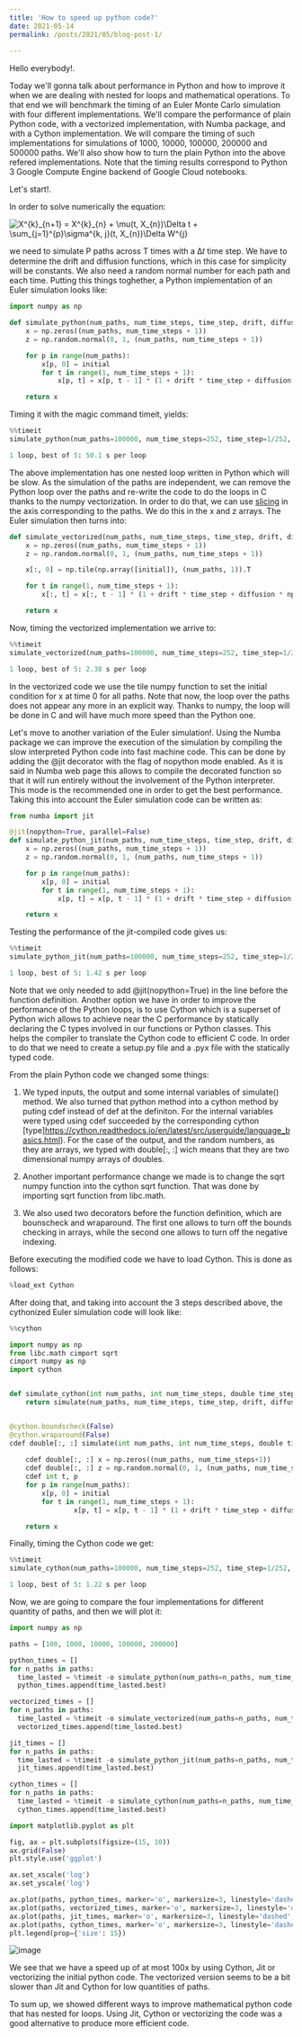 ```yaml
---
title: 'How to speed up python code?'
date: 2021-05-14
permalink: /posts/2021/05/blog-post-1/
 
---
```


Hello everybody!.

Today we'll gonna talk about performance in Python and how to improve it when we are dealing with nested for loops and mathematical operations. To that end we will benchmark the timing of an Euler Monte Carlo simulation with four different implementations. We'll compare the performance of plain Python code, with a vectorized implementation, with Numba package, and with a Cython implementation. We will compare the timing of such implementations for simulations of 1000, 10000, 100000, 200000 and 500000 paths. We'll also show how to turn the plain Python into the above refered implementations. Note that the timing results correspond to Python 3 Google Compute Engine backend of Google Cloud notebooks. 

Let's start!.

In order to solve numerically the equation:

<img src="https://latex.codecogs.com/gif.latex?X^{k}_{n&plus;1}&space;=&space;X^{k}_{n}&space;&plus;&space;\mu(t,&space;X_{n})\Delta&space;t&space;&plus;&space;\sum_{j=1}^{p}\sigma^{k,&space;j}(t,&space;X_{n})\Delta&space;W^{j}" title="X^{k}_{n+1} = X^{k}_{n} + \mu(t, X_{n})\Delta t + \sum_{j=1}^{p}\sigma^{k, j}(t, X_{n})\Delta W^{j}" /> 

we need to simulate P paths across T times with a Δ𝑡
time step. We have to determine the drift and diffusion functions, which in this case for simplicity will be constants. We also need a random normal number for each path and each time. Putting this things toghether, a Python implementation of an Euler simulation looks like:

```python
import numpy as np

def simulate_python(num_paths, num_time_steps, time_step, drift, diffusion, initial):
    x = np.zeros((num_paths, num_time_steps + 1))
    z = np.random.normal(0, 1, (num_paths, num_time_steps + 1))

    for p in range(num_paths):
        x[p, 0] = initial
        for t in range(1, num_time_steps + 1):
            x[p, t] = x[p, t - 1] * (1 + drift * time_step + diffusion * np.sqrt(time_step) * z[p, t])

    return x
```

Timing it with the magic command timeit, yields:

```python
%%timeit
simulate_python(num_paths=100000, num_time_steps=252, time_step=1/252, drift=1.0, diffusion=1.0, initial=0.5)

1 loop, best of 5: 50.1 s per loop
```


The above implementation has one nested loop written in Python which will be slow. As the simulation of the paths are independent, we can remove the Python loop over the paths and re-write the code to do the loops in C thanks to the numpy vectorization. In order to do that, we can use [slicing](https://docs.scipy.org/doc/numpy-1.13.0/reference/arrays.indexing.html) in the axis corresponding to the paths. We do this in the x and z arrays. The Euler simulation then turns into:

```python
def simulate_vectorized(num_paths, num_time_steps, time_step, drift, diffusion, initial):
    x = np.zeros((num_paths, num_time_steps + 1))
    z = np.random.normal(0, 1, (num_paths, num_time_steps + 1))

    x[:, 0] = np.tile(np.array([initial]), (num_paths, 1)).T

    for t in range(1, num_time_steps + 1):
        x[:, t] = x[:, t - 1] * (1 + drift * time_step + diffusion * np.sqrt(time_step) * z[:, t - 1])

    return x
```
Now, timing the vectorized implementation we arrive to:

```python
%%timeit
simulate_vectorized(num_paths=100000, num_time_steps=252, time_step=1/252, drift=1.0, diffusion=1.0, initial=0.5)

1 loop, best of 5: 2.38 s per loop

```

In the vectorized code we use the tile numpy function to set the initial condition for x at time 0 for all paths. Note that now, the loop over the paths does not appear any more in an explicit way. Thanks to numpy, the loop will be done in C and will have much more speed than the Python one.

Let's move to another variation of the Euler simulation!. Using the Numba package we can improve the execution of the simulation by compiling the slow interpreted Python code into fast machine code. This can be done by adding the @jit decorator with the flag of nopython mode enabled. As it is said in Numba web page this allows to compile the decorated function so that it will run entirely without the involvement of the Python interpreter. This mode is the recommended one in order to get the best performance. Taking this into account the Euler simulation code can be written as:

```python
from numba import jit 

@jit(nopython=True, parallel=False)
def simulate_python_jit(num_paths, num_time_steps, time_step, drift, diffusion, initial):
    x = np.zeros((num_paths, num_time_steps + 1))
    z = np.random.normal(0, 1, (num_paths, num_time_steps + 1))

    for p in range(num_paths):
        x[p, 0] = initial
        for t in range(1, num_time_steps + 1):
            x[p, t] = x[p, t - 1] * (1 + drift * time_step + diffusion * np.sqrt(time_step) * z[p, t])

    return x
```
Testing the performance of the jit-compiled code gives us:

```python
%%timeit
simulate_python_jit(num_paths=100000, num_time_steps=252, time_step=1/252, drift=1.0, diffusion=1.0, initial=0.5)

1 loop, best of 5: 1.42 s per loop

```

Note that we only needed to add @jit(nopython=True) in the line before the function definition. 
Another option we have in order to improve the performance of the Python loops, is to use Cython which is a superset of Python wich allows to achieve near the C performance by statically declaring the C types involved in our functions or Python classes. This helps the compiler to translate the Cython code to efficient C code. In order to do that we need to create a setup.py file and a .pyx file with the statically typed code. 

From the plain Python code we changed some things:

1) We typed inputs, the output and some internal variables of simulate() method. We also turned that python method  into a cython method by puting cdef instead of def at the definiton. 
For the internal variables were typed using cdef succeeded by the corresponding cython [type]https://cython.readthedocs.io/en/latest/src/userguide/language_basics.html). For the case of the output, and the random numbers, as they are arrays, we typed with double[:, :] wich means that they are two dimensional numpy arrays of doubles. 

2) Another important performance change we made is to change the sqrt numpy function into the cython sqrt function. That was done by importing sqrt function from libc.math.


3) We also used two decorators before the function definition, which are bounscheck and wraparound. The first one allows to turn off the bounds checking in arrays, while the second one allows to turn off the negative indexing.


Before executing the modified code we have to load Cython. This is done as follows:

```python
%load_ext Cython
```
After doing that, and taking into account the 3 steps described above, the cythonized Euler simulation code will look like:

```python
%%cython

import numpy as np
from libc.math cimport sqrt
cimport numpy as np
import cython


def simulate_cython(int num_paths, int num_time_steps, double time_step, double drift, double diffusion, double initial):
    return simulate(num_paths, num_time_steps, time_step, drift, diffusion, initial)


@cython.boundscheck(False)
@cython.wraparound(False)
cdef double[:, :] simulate(int num_paths, int num_time_steps, double time_step, double drift, double diffusion, double initial):
    
    cdef double[:, :] x = np.zeros((num_paths, num_time_steps+1))
    cdef double[:, :] z = np.random.normal(0, 1, (num_paths, num_time_steps+1))
    cdef int t, p
    for p in range(num_paths):
        x[p, 0] = initial
        for t in range(1, num_time_steps + 1):
                x[p, t] = x[p, t - 1] * (1 + drift * time_step + diffusion * sqrt(time_step) * z[p, t])

    return x

```
Finally, timing the Cython code we get:

```python
%%timeit
simulate_cython(num_paths=100000, num_time_steps=252, time_step=1/252, drift=1.0, diffusion=1.0, initial=0.5)

1 loop, best of 5: 1.22 s per loop

```


Now, we are going to compare the four implementations for different quantity of paths, and then we will plot it:

```python
import numpy as np

paths = [100, 1000, 10000, 100000, 200000]

python_times = []
for n_paths in paths:
  time_lasted = %timeit -o simulate_python(num_paths=n_paths, num_time_steps=252, time_step=1/252, drift=1.0, diffusion=1.0, initial=0.5)
  python_times.append(time_lasted.best)

vectorized_times = []
for n_paths in paths:
  time_lasted = %timeit -o simulate_vectorized(num_paths=n_paths, num_time_steps=252, time_step=1/252, drift=1.0, diffusion=1.0, initial=0.5)
  vectorized_times.append(time_lasted.best)

jit_times = []
for n_paths in paths:
  time_lasted = %timeit -o simulate_python_jit(num_paths=n_paths, num_time_steps=252, time_step=1/252, drift=1.0, diffusion=1.0, initial=0.5)
  jit_times.append(time_lasted.best)

cython_times = []
for n_paths in paths:
  time_lasted = %timeit -o simulate_cython(num_paths=n_paths, num_time_steps=252, time_step=1/252, drift=1.0, diffusion=1.0, initial=0.5)
  cython_times.append(time_lasted.best)
```

```python
import matplotlib.pyplot as plt

fig, ax = plt.subplots(figsize=(15, 10))
ax.grid(False)
plt.style.use('ggplot')

ax.set_xscale('log')
ax.set_yscale('log')

ax.plot(paths, python_times, marker='o', markersize=3, linestyle='dashed', linewidth=0.7, label='Python')
ax.plot(paths, vectorized_times, marker='o', markersize=3, linestyle='dashed', linewidth=0.7, label='Vectorized')
ax.plot(paths, jit_times, marker='o', markersize=3, linestyle='dashed', linewidth=0.7, label='Jit')
ax.plot(paths, cython_times, marker='o', markersize=3, linestyle='dashed', linewidth=0.7, label='Cython')
plt.legend(prop={'size': 15})
```

![image](https://user-images.githubusercontent.com/29048170/118345120-e5850d00-b508-11eb-9ea7-0861a17e5562.png)


We see that we have a speed up of at most 100x by using Cython, Jit or vectorizing the initial python code. The vectorized version seems to be a bit slower than Jit and Cython for low quantities of paths.

To sum up, we showed different ways to improve mathematical python code that has nested for loops. Using Jit, Cython or vectorizing the code was a good alternative to produce more efficient code.
